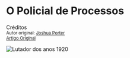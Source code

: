 O Policial de Processos
=======================
Créditos<br/>
<small>Autor original: [Joshua Porter](http://52weeksofux.com/)<br/>[Artigo Original](http://52weeksofux.com/post/531355908/the-process-police)</small>

![Lutador dos anos 1920](http://media.tumblr.com/tumblr_l12tjm4EUh1qz8ohs.jpg "Lutador dos anos 1920")

